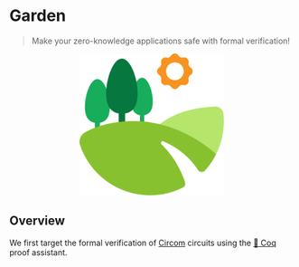 # Garden

> Make your zero-knowledge applications safe with formal verification!

<p align="center">
  <img src="garden.svg" alt="logo" width="256" />
</p>

## Overview

We first target the formal verification of [Circom](https://github.com/iden3/circom) circuits using the [🐓&nbsp;Coq](https://coq.inria.fr/) proof assistant.

